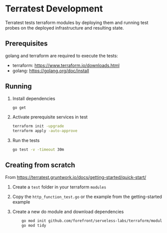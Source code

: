 # Terratest Development

Terratest tests terraform modules by deploying them and running test probes on the deployed infrastructure and resulting state.

## Prerequisites

golang and terraform are required to execute the tests:

* terraform: <https://www.terraform.io/downloads.html>
* golang: <https://golang.org/doc/install>

## Running

1. Install dependencies

    ```sh
    go get
    ```

1. Activate prerequisite services in test

    ```sh
    terraform init -upgrade
    terraform apply -auto-approve
    ```

1. Run the tests

    ```sh
    go test -v -timeout 30m
    ```

## Creating from scratch

From <https://terratest.gruntwork.io/docs/getting-started/quick-start/>

1. Create a `test` folder in your terraform `modules`

1. Copy the `http_function_test.go` or the example from the getting-started example

1. Create a new do module and download dependencies

    ```sh
        go mod init github.com/forefront/serveless-labs/terraform/modules/test
        go mod tidy
    ```